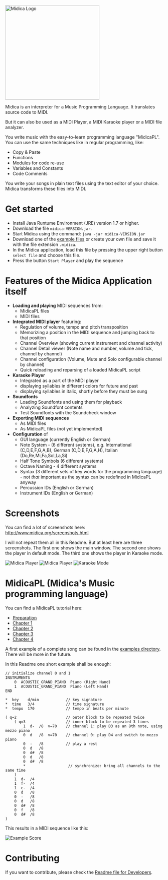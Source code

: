 <img src="img/logo.svg" title="Midica Logo" width="300">

Midica is an interpreter for a Music Programming Language.
It translates source code to MIDI.

But it can also be used as a MIDI Player, a MIDI Karaoke player or a MIDI file analyzer.

You write music with the easy-to-learn programming language "MidicaPL".  
You can use the same techniques like in regular programming, like:

- Copy & Paste
- Functions
- Modules for code re-use
- Variables and Constants
- Code Comments

You write your songs in plain text files using the text editor of your choice. Midica transforms these files into MIDI.

# Get started
- Install Java Runtume Environment (JRE) version 1.7 or higher.
- Download the file `midica-VERSION.jar`.
- Start Midica using the command: `java -jar midica-VERSION.jar`
- Download one of the [example files](examples/) or create your own file and save it with the file extension `.midica`.
- In the Midica application, load this file by pressing the upper right button `select file` and choose this file.
- Press the button `Start Player` and play the sequence

# Features of the Midica Application itself

- **Loading and playing** MIDI sequences from:
    - MidicaPL files
    - MIDI files
- **Integrated MIDI player** featuring:
    - Regulation of volume, tempo and pitch transposition
    - Memorizing a position in the MIDI sequence and jumping back to that position
    - Channel Overview (showing current instrument and channel activity)
    - Channel Detail viewer (Note name and number, volume and tick, channel by channel)
    - Channel configuration (Volume, Mute and Solo configurable channel by channel)
    - Quick reloading and reparsing of a loaded MidicaPL script
- **Karaoke Player**
    - Integrated as a part of the MIDI player
    - displaying syllables in different colors for future and past
    - displaying syllables in italic, shortly before they must be sung
- **Soundfonts**
    - Loading Soundfonts and using them for playback
    - Analyzing Soundfont contents
    - Test Soundfonts with the Soundcheck window
- **Exporting MIDI sequences**
    - As MIDI files
    - As MidicaPL files (not yet implemented)
- **Configuration** of
    - GUI language (currently English or German)
    - Note System - (6 different systems), e.g. International (C,D,E,F,G,A,B), German (C,D,E,F,G,A,H), Italian (Do,Re,Mi,Fa,Sol,La,Si)
    - Half Tone Symbols (6 different systems)
    - Octave Naming - 4 different systems
    - Syntax (3 different sets of key words for the programming language) - not _that_ important as the syntax can be redefined in MidicaPL anyway
    - Percussion IDs (English or German)
    - Instrument IDs (English or German)

# Screenshots

You can find a lot of screenshots here: http://www.midica.org/screenshots.html

I will not repeat them all in this Readme. But at least here are three screenshots.
The first one shows the main window.
The second one shows the player in default mode.
The third one shows the player in Karaoke mode.

<img src="img/main.png" title="Midica Player">
<img src="img/player.png" title="Midica Player">
<img src="img/karaoke.png" title="Karaoke Mode">

# MidicaPL (Midica's Music programming language)

You can find a MidicaPL tutorial here:

- [Preparation](http://www.midica.org/tutorial.html)
- [Chapter 1](http://www.midica.org/tutorial-1.html)
- [Chapter 2](http://www.midica.org/tutorial-2.html)
- [Chapter 3](http://www.midica.org/tutorial-3.html)
- [Chapter 4](http://www.midica.org/tutorial-4.html)

A first example of a complete song can be found in the
[examples directory](examples/). There will be more in the future.

In this Readme one short example shall be enough:

	// initialize channel 0 and 1
	INSTRUMENTS
	    0  ACOUSTIC_GRAND_PIANO  Piano (Right Hand)
	    1  ACOUSTIC_GRAND_PIANO  Piano (Left Hand)
	END
	
	*  key    d/min            // key signature
	*  time   3/4              // time signature
	*  tempo  170              // tempo in beats per minute
	
	( q=2                      // outer block to be repeated twice
	    ( q=3                  // inner block to be repeated 3 times
	        1  d-  /8  v=70    // channel 1: play D3 as an 8th note, using mezzo piano
	        0  d   /8  v=70    // channel 0: play D4 and switch to mezzo piano
	        0  -   /8          // play a rest
	        0  d   /8
	        0  d#  /8
	        0  d   /8
	        0  d#  /8
	        *                   // synchronize: bring all channels to the same time
	    )
	    1  d-  /4
	    1  f-  /4
	    1  c-  /4
	    0  d   /8
	    0  -   /8
	    0  d   /8
	    0  d#  /8
	    0  f   /8
	    0  d#  /8
	)

This results in a MIDI sequence like this:

<img src="img/example-score.svg" title="Example Score">

# Contributing

If you want to contribute, please check the [Readme file for Developers](https://github.com/truj/midica/blob/master/build_helper/README.md).